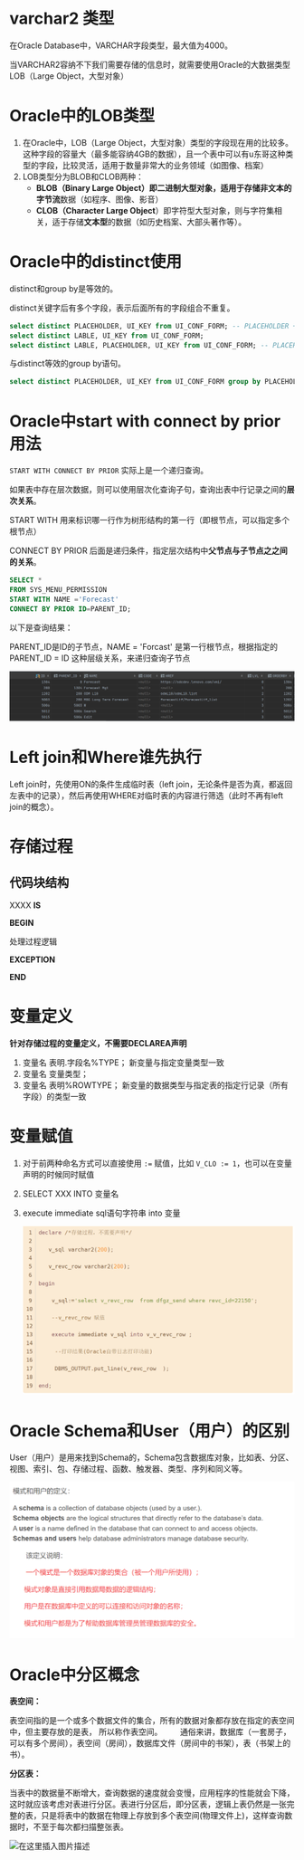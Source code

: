 # varchar2 类型

在Oracle Database中，VARCHAR字段类型，最大值为4000。

当VARCHAR2容纳不下我们需要存储的信息时，就需要使用Oracle的大数据类型LOB（Large Object，大型对象）



# Oracle中的LOB类型

1. 在Oracle中，LOB（Large Object，大型对象）类型的字段现在用的比较多。这种字段的容量大（最多能容纳4GB的数据），且一个表中可以有u东哥这种类型的字段，比较灵活，适用于数量非常大的业务领域（如图像、档案）
2. LOB类型分为BLOB和CLOB两种：
   * **BLOB（Binary Large Object）**即二进制大型对象，适用于存储非文本的**字节流**数据（如程序、图像、影音）
   * **CLOB（Character Large Object**）即字符型大型对象，则与字符集相关，适于存储**文本型**的数据（如历史档案、大部头著作等）。



# Oracle中的distinct使用

distinct和group by是等效的。

distinct关键字后有多个字段，表示后面所有的字段组合不重复。

```sql
select distinct PLACEHOLDER, UI_KEY from UI_CONF_FORM; -- PLACEHOLDER + UI_KEY不重复
select distinct LABLE, UI_KEY from UI_CONF_FORM;
select distinct LABLE, PLACEHOLDER, UI_KEY from UI_CONF_FORM; -- PLACEHOLDER + LABLE + UI_KEY不重复
```

与distinct等效的group by语句。

```sql
select distinct PLACEHOLDER, UI_KEY from UI_CONF_FORM group by PLACEHOLDER, UI_KEY; -- PLACEHOLDER + UI_KEY不重复
```



# Oracle中start with connect by prior用法

`START WITH CONNECT BY PRIOR` 实际上是一个递归查询。

如果表中存在层次数据，则可以使用层次化查询子句，查询出表中行记录之间的**层次关系**。



START WITH 用来标识哪一行作为树形结构的第一行（即根节点，可以指定多个根节点）

CONNECT BY PRIOR 后面是递归条件，指定层次结构中**父节点与子节点之之间的关系**。

```sql
SELECT *
FROM SYS_MENU_PERMISSION
START WITH NAME ='Forecast'
CONNECT BY PRIOR ID=PARENT_ID;
```



以下是查询结果：

PARENT_ID是ID的子节点，NAME = 'Forcast' 是第一行根节点，根据指定的 PARENT_ID = ID 这种层级关系，来递归查询子节点

![image-20210513105620321](Oracle零散笔记.assets/image-20210513105620321.png)



# Left join和Where谁先执行

Left join时，先使用ON的条件生成临时表（left join，无论条件是否为真，都返回左表中的记录），然后再使用WHERE对临时表的内容进行筛选（此时不再有left join的概念）。



# 存储过程

## 代码块结构

XXXX  **IS**

**BEGIN**

处理过程逻辑

**EXCEPTION**

**END**



# 变量定义

**针对存储过程的变量定义，不需要DECLAREA声明**

1. 变量名 表明.字段名%TYPE；  新变量与指定变量类型一致
2. 变量名 变量类型；
3. 变量名 表明%ROWTYPE； 新变量的数据类型与指定表的指定行记录（所有字段）的类型一致



# 变量赋值

1. 对于前两种命名方式可以直接使用 `:=` 赋值，比如 `V_CLO := 1`，也可以在变量声明的时候同时赋值

2. SELECT XXX INTO 变量名

3. execute immediate sql语句字符串 into 变量 

   ![image-20220801110847320](Oracle零散笔记.assets/image-20220801110847320.png)



# Oracle Schema和User（用户）的区别

User（用户）是用来找到Schema的，Schema包含数据库对象，比如表、分区、视图、索引、包、存储过程、函数、触发器、类型、序列和同义等。

![image-20220801162216201](Oracle零散笔记.assets/image-20220801162216201.png)

# Oracle中分区概念

**表空间：**

表空间指的是一个或多个数据文件的集合，所有的数据对象都存放在指定的表空间中，但主要存放的是表， 所以称作表空间。
　　通俗来讲，数据库（一套房子，可以有多个房间），表空间（房间），数据库文件（房间中的书架），表（书架上的书）。



**分区表：**

当表中的数据量不断增大，查询数据的速度就会变慢，应用程序的性能就会下降，这时就应该考虑对表进行分区。表进行分区后，即分区表，逻辑上表仍然是一张完整的表，只是将表中的数据在物理上存放到多个表空间(物理文件上)，这样查询数据时，不至于每次都扫描整张表。



![在这里插入图片描述](https://img-blog.csdnimg.cn/20200807094743911.png?x-oss-process=image/watermark,type_ZmFuZ3poZW5naGVpdGk,shadow_10,text_aHR0cHM6Ly9ibG9nLmNzZG4ubmV0L3FxXzM0OTcyODc2,size_16,color_FFFFFF,t_70)